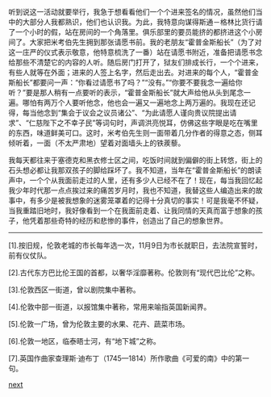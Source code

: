 
听到说这一活动就要举行，我急于想看看他们一个个进来签名的情况，虽然他们当中的大部分人我都熟识，他们也认识我。为此，我特意向谋得斯通－格林比货行请了一个小时的假，站在房间的一个角落里。俱乐部里的要员能挤的都挤进这个小房间了。大家把米考伯先生拥到那张请愿书前。我的老朋友“霍普金斯船长”（为了对这一庄严的仪式表示敬意，他特意梳洗了一番）站在请愿书附近，准备把请愿书念给那些不清楚它的内容的人听。随后房门打开了，狱友们排成长行，一个个进来，有些人就等在外面；进来的人签上名字，然后走出去。对进来的每个人，“霍普金斯船长”都要问一声：“你看过请愿书了吗？”“没有。”“你要不要我念一遍给你听？”要是那人稍有一点要听的表示，“霍普金斯船长”就大声给他从头到尾念一遍。哪怕有两万个人要听他念，他也会一遍又一遍地念上两万遍的。我现在还记得，每当他念到“集会于议会之议员诸公”、“为此请愿人谨向贵议院提出请求”、“仁慈陛下之不幸子民”等词句时，声调洪亮悦耳，仿佛这些字眼是吃在嘴里的东西，味道鲜美可口。这时，米考伯先生则一面带着几分作者的得意之态，侧耳倾听着，一面（不太严肃地）望着对面墙头上的铁蒺藜。

我每天都往来于塞德克和黑衣修士区之间，吃饭时间就到偏僻的街上转悠，街上的石头想必都让我那双孩子的脚给踩坏了。我不知道，当年在“霍普金斯船长”的朗读声中，一个个从我面前走过的人里，还有多少人已经不在了！现在，每当我回忆起我少年时代那一点点挨过来的痛苦岁月时，我也不知道，我替这些人编造出来的故事中，有多少是被我想象的迷雾笼罩着的记得十分真切的事实！可是我毫不怀疑，当我重踏旧地时，我好像看到一个在我面前走着、让我同情的天真而富于想象的孩子，他凭着那些奇特的经历和悲惨的事件，创造出了自己的想象世界。

* * *

[1].按旧规，伦敦老城的市长每年选一次，11月9日为市长就职日，去法院宣誓时，前有仪仗队。

[2].古代东方巴比伦王国的首都，以奢华淫靡著称。伦敦则有“现代巴比伦”之称。

[3].伦敦西区一街道，曾以剧院集中著称。

[4].伦敦中部一街道，以报馆集中著称，常用来喻指英国新闻界。

[5].伦敦一广场，曾为伦敦主要的水果、花卉、蔬菜市场。

[6].伦敦一地区，临泰晤士河，有“地下城”之称。

[7].英国作曲家查理斯·迪布丁（1745—1814）所作歌曲《可爱的南》中的第一句。

[next](page160)